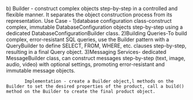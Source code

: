 b) Builder - construct complex objects step-by-step in a controlled and flexible manner. It separates the object construction process from its representation.
           Use Case -
           1)database configuration class-construct complex, immutable DatabaseConfiguration objects step-by-step using a dedicated DatabaseConfigurationBuilder class.
           2)Building Queries-To build complex, error-resistant SQL queries, use the Builder pattern with a QueryBuilder to define SELECT, FROM, WHERE, etc. clauses step-by-step, resulting in a final Query object.
           3)Messaging Services- dedicated MessageBuilder class, can construct messages step-by-step (text, image, audio, video) with optional settings, promoting error-resistant and immutable message objects.

           Implementation - create a Builder object,l methods on the Builder to set the desired properties of the product, call a build() method on the Builder to create the final product object.
